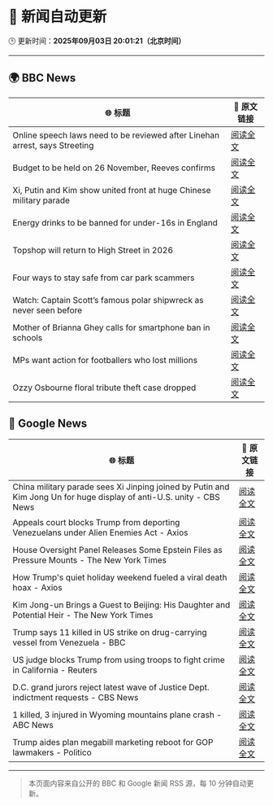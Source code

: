# 🧠 新闻自动更新

🕒 更新时间：**2025年09月03日 20:01:21（北京时间）**

---

## 🌍 BBC News

| 🌐 标题 | 🔗 原文链接 |
|--------|-------------|
| Online speech laws need to be reviewed after Linehan arrest, says Streeting | [阅读全文](https://www.bbc.com/news/articles/cx2922w73e1o?at_medium=RSS&at_campaign=rss) |
| Budget to be held on 26 November, Reeves confirms | [阅读全文](https://www.bbc.com/news/articles/c7545yz0171o?at_medium=RSS&at_campaign=rss) |
| Xi, Putin and Kim show united front at huge Chinese military parade | [阅读全文](https://www.bbc.com/news/articles/cp8z83np4xjo?at_medium=RSS&at_campaign=rss) |
| Energy drinks to be banned for under-16s in England | [阅读全文](https://www.bbc.com/news/articles/c707074qdnko?at_medium=RSS&at_campaign=rss) |
| Topshop will return to High Street in 2026 | [阅读全文](https://www.bbc.com/news/articles/c1l854prl9vo?at_medium=RSS&at_campaign=rss) |
| Four ways to stay safe from car park scammers | [阅读全文](https://www.bbc.com/news/articles/cn8438ngpe1o?at_medium=RSS&at_campaign=rss) |
| Watch: Captain Scott’s famous polar shipwreck as never seen before | [阅读全文](https://www.bbc.com/news/articles/cpwyvyqkx9yo?at_medium=RSS&at_campaign=rss) |
| Mother of Brianna Ghey calls for smartphone ban in schools | [阅读全文](https://www.bbc.com/news/videos/c0ez818rqrro?at_medium=RSS&at_campaign=rss) |
| MPs want action for footballers who lost millions | [阅读全文](https://www.bbc.com/sport/football/articles/c5ypyyj3xlro?at_medium=RSS&at_campaign=rss) |
| Ozzy Osbourne floral tribute theft case dropped | [阅读全文](https://www.bbc.com/news/articles/cy9nee9pzl0o?at_medium=RSS&at_campaign=rss) |

## 📰 Google News

| 🌐 标题 | 🔗 原文链接 |
|--------|-------------|
| China military parade sees Xi Jinping joined by Putin and Kim Jong Un for huge display of anti-U.S. unity - CBS News | [阅读全文](https://news.google.com/rss/articles/CBMikwFBVV95cUxQSjRaMFZlZGNpWk51TzBWdzRtal80UmFlRHdMV3hXWm9mNGdzNzZlVk5kYWVoV2tIMTAySUwzdnpaenFRbmJqaDBPRndPUTM3Q3N0T2pTa2FWQjhCek43aDR3YVczVlJqUzFuM2F4OE9jZUpKbWd3aFpocWpvdmFzTElhbVlRSFNnVVZJU2dRZndteVnSAZgBQVVfeXFMTzU5cGNFVjZlaTlWVGdLTklOWGV4UmFVQjEtQjVKc0tFM19ib2trV0lPeWlKdHhlUWplN0VpNlRiR1lkZ1lMWlJrN1JiaWt1VHpIR1B6a2J3cGY1cFd5dGZFWllrVElDZFd1QmpYQmwzZmY4bHB1WkNTc19uU2JiVGNiNlREZzAydlRrUVQyWEdRVmYzdDNFNFA?oc=5) |
| Appeals court blocks Trump from deporting Venezuelans under Alien Enemies Act - Axios | [阅读全文](https://news.google.com/rss/articles/CBMijwFBVV95cUxQamIzWGlocnFkdjgtdnlJTXYyUjNzVmpqX24tdnRZODI5TlNtR01KbEJOVkNVWTR3QnVQdDhUeE15MnFGa1FKeEFwbE41NEpwX19DS1ljMlNvRF9nMDA2YkhMTDBxeXRzbmktNUhpbnBJS1JNVTFQcU1ZamFpUFoxX1VRQVFDUlhsc3hmTDVxUQ?oc=5) |
| House Oversight Panel Releases Some Epstein Files as Pressure Mounts - The New York Times | [阅读全文](https://news.google.com/rss/articles/CBMikwFBVV95cUxNc2VkQWtKYXRUa282WWFEZmxlM0FabHBnS1M1YXotcEFISHNHTVlLTDVFMHlvWjhNb1BXOG5MQnBVNHFmUmUwVUtsNldOYVhwRHhZMjR3bGthY3NaeTJ6aHBrYWNQNG93QmhSdWtzSVFmOU9HcXdXb1d2VnJkRXdXRWJSdFdCN1k2angzdXJSRENpQU0?oc=5) |
| How Trump's quiet holiday weekend fueled a viral death hoax - Axios | [阅读全文](https://news.google.com/rss/articles/CBMie0FVX3lxTE50OUE1ZFF2ZVlmYkR4MncxeVBiazAxUlUxNUhlZFo4ZEV5ampFMzR0bXNBbzdFNVNWRElNV3I5aHVVM0tYVTZIaG1fSnNobTByNi02a01PaHJleG9MSzFoNlBMNnBBY3M5WnM3azFiajZ2VExXa1ZfWFIwdw?oc=5) |
| Kim Jong-un Brings a Guest to Beijing: His Daughter and Potential Heir - The New York Times | [阅读全文](https://news.google.com/rss/articles/CBMif0FVX3lxTE5vekFZWjlEc3J4U3l0Wm11MzN1TjhmY0tYMnY2aEhUYVptYlk1OEtocHdFUlZibTNqeW1XaUFMZzlqN0NWVEwtYm1zUnZzSGZ4MTFHU3N2R09Lb2F5aXBONm12TzNxN0ZTc190aGc4MWg5b3BWOXUzLTdnTFFpb1k?oc=5) |
| Trump says 11 killed in US strike on drug-carrying vessel from Venezuela - BBC | [阅读全文](https://news.google.com/rss/articles/CBMiWkFVX3lxTE1fcm9jNDJTeGhaczhWTERVakoyQ1UzSlhDakh5aXhDMzF3Wl8zQW1jZUY4cU42dlN5aER4X1NoNUYyMDM1anJfeG5sQWtfTThTdEpielRxSFpJd9IBX0FVX3lxTFBOSmV1RmVpVFJpOXB4aWxubUhmc29CN1FnVUFEck5keURrUzJwWmpKemZzR0xXbVI5NElGV0tuUGYwdXV4d3daNkJJZFVNUWpXRWdWeElVcmtIc0xkbDhB?oc=5) |
| US judge blocks Trump from using troops to fight crime in California - Reuters | [阅读全文](https://news.google.com/rss/articles/CBMirwFBVV95cUxOU001VndHemVtWmpma0syd3BwNFowLVBtSkFPV1BpUmhjd3VhWUY0aFFldW5MYUhGYUdPX3lwTkREQ282XzRMWk95QVRSTjhISHRNdlU2ZnUxdjFGUHA3a2RoRjBoaGdDWkcwcHpTazZjaHM5WnhLdlFhVnd2aVFkdk0ybjlOczB4T2xULVpzWjhuNDgzSDNxNTRkMlpvcVE0aEE4emlhRm9NcDJRbjNZ?oc=5) |
| D.C. grand jurors reject latest wave of Justice Dept. indictment requests - CBS News | [阅读全文](https://news.google.com/rss/articles/CBMijAFBVV95cUxNSmNYektacElxX0QwaDdOZ3gwS0swUGVUMXlOYWlHVWdYTldVci1ZelZ1VFlPdm4yNEN6SGgySDNxRTNJbkZvM2pUSTZUdlFpZTI0MENtUUZKN3c0MVN3bllRcHpjbTBpYWpLQjhJdEQ0VkFsaURBem9selV2RzljTkIwMUdZN1J1OW1hd9IBkgFBVV95cUxPS2NwZ2VRbDJqWFpfb1NxbHZ4MmJBV1VpZWNMaGdhYUpPOXFmcFRLMi1jSWR1VllCTmVReEIwWmQ1eThVenlSSFJyTWU2NGhmTENwZWFOWDdHYjhIaE4weHVIWVRQbzVGNGNUeVNJNUhJcmIyYlE3WFZ2eG9hZUZENVNQcTdySHFmSDhpTUIta2JHdw?oc=5) |
| 1 killed, 3 injured in Wyoming mountains plane crash - ABC News | [阅读全文](https://news.google.com/rss/articles/CBMimAFBVV95cUxOLWRZUTgxVkZhbHM5Z1Jaa1lzbVRhWVhtUFJaOHBfcFRpb1JMZWFfOUdxZkVMckMwcnFuajZCQ2lSWEw1LTZTOTIzWng1UHhXMkdKZkhkbzN6eC1kaFRFRXJCTG05Qkw5c3hqMFI2RVV1TEV0YkRjbGF4ZE5PVDVjU01WcVBBa2ZCel9xR2dFWGxLWC13bW9oTdIBngFBVV95cUxNZUtrVU5FaWktelZZa1BQcURNOW5fb182U1J6Yzl2cW56OGhaZHB5NUVGdmcwMUdqdTBjaXBZdDFaekt4Q2ZLcTJvaTdSU19Tejhsenh6a0ZJN1lEN2FTUlJOVERIUkV4N1J1bWE3M0VTTzJoWXllV3hKT2Jyb2pCUVNZRTEwMWlTTEVsTWp0NkdNM215T2VLdDNWeXR0QQ?oc=5) |
| Trump aides plan megabill marketing reboot for GOP lawmakers - Politico | [阅读全文](https://news.google.com/rss/articles/CBMiggFBVV95cUxNcXN1aDhwb2ltejhjaE1WRGtPLWpMck4weVY2Z25USEVLWUtYUDRqa093NEExRjB0WlBSNW1xOGRVZ2o4WHZuY0ZsYmxybXRhNzRKLW9fTWdHQjF0Mi1VZ0tPclhNVmdHV2hOQjhSTW14ZWtLRTl5aUNnYnlDeHV2Zk9B?oc=5) |

---
> 本页面内容来自公开的 BBC 和 Google 新闻 RSS 源，每 10 分钟自动更新。